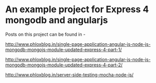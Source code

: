 An example project for Express 4 mongodb and angularjs
======================================================

Posts on this project can be found in -

http://www.phloxblog.in/single-page-application-angular-js-node-js-mongodb-mongojs-module-updated-express-4-part-1/

http://www.phloxblog.in/single-page-application-angular-js-node-js-mongodb-mongojs-module-updated-express-4-part-2/

http://www.phloxblog.in/server-side-testing-mocha-node-js/




